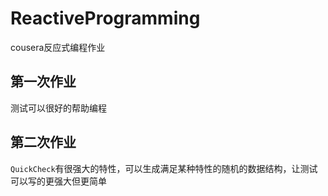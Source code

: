 # ReactiveProgramming
cousera反应式编程作业

## 第一次作业
测试可以很好的帮助编程

## 第二次作业
`QuickCheck`有很强大的特性，可以生成满足某种特性的随机的数据结构，让测试可以写的更强大但更简单